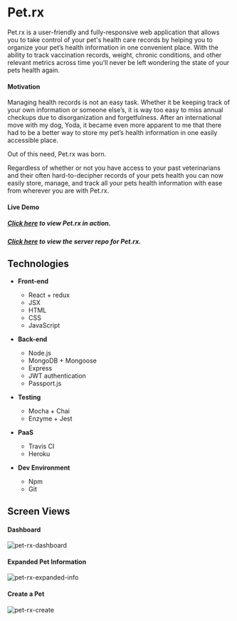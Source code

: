 # Pet.rx

Pet.rx is a user-friendly and fully-responsive web application that allows you to take control of your pet's health care records by helping you to organize your pet’s health information in one convenient place. With the ability to track vaccination records, weight, chronic conditions, and other relevant metrics across time you’ll never be left wondering the state of your pets health again.

#### Motivation

Managing health records is not an easy task. Whether it be keeping track of your own information or someone else’s, it is way too easy to miss annual checkups due to disorganization and forgetfulness. After an international move with my dog, Yoda, it became even more apparent to me that there had to be a better way to store my pet’s health information in one easily accessible place.

Out of this need, Pet.rx was born.

Regardless of whether or not you have access to your past veterinarians and their often hard-to-decipher records of your pets health you can now easily store, manage, and track all your pets health information with ease from wherever you are with Pet.rx.

#### Live Demo

##### [Click here](https://protected-everglades-84885.herokuapp.com/) to view Pet.rx in action.

##### [Click here](https://github.com/cellphone4ET/pet-rx-api) to view the server repo for Pet.rx.

## Technologies

* **Front-end**

  * React + redux
  * JSX
  * HTML
  * CSS
  * JavaScript

* **Back-end**

  * Node.js
  * MongoDB + Mongoose
  * Express
  * JWT authentication
  * Passport.js

* **Testing**

  * Mocha + Chai
  * Enzyme + Jest

* **PaaS**

  * Travis CI
  * Heroku

* **Dev Environment**

  * Npm
  * Git

## Screen Views

#### Dashboard

![pet-rx-dashboard](https://user-images.githubusercontent.com/30470040/46977974-6eeaaf00-d082-11e8-9331-6d1e1c889243.png)

#### Expanded Pet Information

![pet-rx-expanded-info](https://user-images.githubusercontent.com/30470040/46978023-993c6c80-d082-11e8-94f9-cae8b2ce2212.png)

#### Create a Pet

![pet-rx-create](https://user-images.githubusercontent.com/30470040/46978068-b96c2b80-d082-11e8-9ca8-0f5b43b9a8b9.png)
